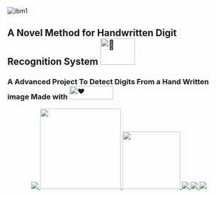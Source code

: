 
![ibm1](https://user-images.githubusercontent.com/111354081/197760924-f864bb9d-bc69-4117-8f7e-da15d4977074.png)
<h2 align="left">A Novel Method for Handwritten Digit Recognition System
 <a href="https://github.com/IBM-EPBL/IBM-Project-45981-1660733831" target="_blank"><picture>
  <source srcset="https://user-images.githubusercontent.com/111354081/197768937-a7f69a82-aac0-48e5-bb6a-aa65edb21ccd.gif" type="image/webp">
  <img src="https://user-images.githubusercontent.com/111354081/197768937-a7f69a82-aac0-48e5-bb6a-aa65edb21ccd.gif" alt="️📝" width="78" height="60">
</picture></a></h2>

<h3 align="left">  A Advanced Project To Detect Digits From a Hand  Written image  Made with  <picture>
  <source srcset="https://media.giphy.com/media/eH9sawQbajAQM/giphy.gif" type="image/webp">
  <img src="https://media.giphy.com/media/eH9sawQbajAQM/giphy.gif" alt="❤" width="99" height="30">
</picture> </h3>
<p align="center">
<a href="https://www.ibm.com/in-en">
<img src="https://img.shields.io/badge/IBM-052FAD.svg?style=for-the-badge&logo=IBM&logoColor=white"> 
</a>
   <a href="https://www.python.org/g">
    <img src="https://forthebadge.com/images/badges/made-with-python.svg" width =182 >
  </a>

  <a href="https://www.ibm.com/cloud">
      <img src="https://img.shields.io/badge/IBM%20Watson-BE95FF.svg?style=for-the-badge&logo=IBM-Watson&logoColor=white" width=130>
  </a>
  <a href="https://opencv.org/">
    <img src="https://img.shields.io/badge/OpenCV-5C3EE8.svg?style=for-the-badge&logo=OpenCV&logoColor=white">
   </a>
 
  <a href="https://pandas.pydata.org/">
    <img src="https://img.shields.io/badge/pandas-150458.svg?style=for-the-badge&logo=pandas&logoColor=white">
    </a>
 
 <a href="https://keras.io/">
    <img src="https://img.shields.io/badge/Keras-D00000.svg?style=for-the-badge&logo=Keras&logoColor=white">
    </a>
</p>
